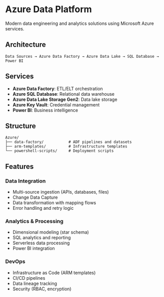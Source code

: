 # Azure Data Platform

Modern data engineering and analytics solutions using Microsoft Azure services.

## Architecture

```
Data Sources → Azure Data Factory → Azure Data Lake → SQL Database → Power BI
```

## Services
- **Azure Data Factory**: ETL/ELT orchestration
- **Azure SQL Database**: Relational data warehouse
- **Azure Data Lake Storage Gen2**: Data lake storage
- **Azure Key Vault**: Credential management
- **Power BI**: Business intelligence

## Structure

```
Azure/
├── data-factory/           # ADF pipelines and datasets
├── arm-templates/          # Infrastructure templates
└── powershell-scripts/     # Deployment scripts
```

## Features

### Data Integration
- Multi-source ingestion (APIs, databases, files)
- Change Data Capture
- Data transformation with mapping flows
- Error handling and retry logic

### Analytics & Processing
- Dimensional modeling (star schema)
- SQL analytics and reporting
- Serverless data processing
- Power BI integration

### DevOps
- Infrastructure as Code (ARM templates)
- CI/CD pipelines
- Data lineage tracking
- Security (RBAC, encryption)